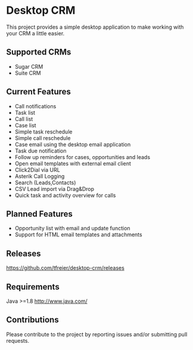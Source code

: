 # Desktop CRM

This project provides a simple desktop application to make working with your CRM a little easier. 

## Supported CRMs

- Sugar CRM
- Suite CRM

## Current Features

- Call notifications
- Task list
- Call list
- Case list
- Simple task reschedule
- Simple call reschedule
- Case email using the desktop email application
- Task due notification
- Follow up reminders for cases, opportunities and leads
- Open email templates with external email client
- Click2Dial via URL
- Asterik Call Logging
- Search (Leads,Contacts)
- CSV Lead import via Drag&Drop
- Quick task and activity overview for calls

## Planned Features

- Opportunity list with email and update function
- Support for HTML email templates and attachments

## Releases 

https://github.com/tfreier/desktop-crm/releases

## Requirements

Java >=1.8  http://www.java.com/


## Contributions

Please contribute to the project by reporting issues and/or submitting pull requests. 
